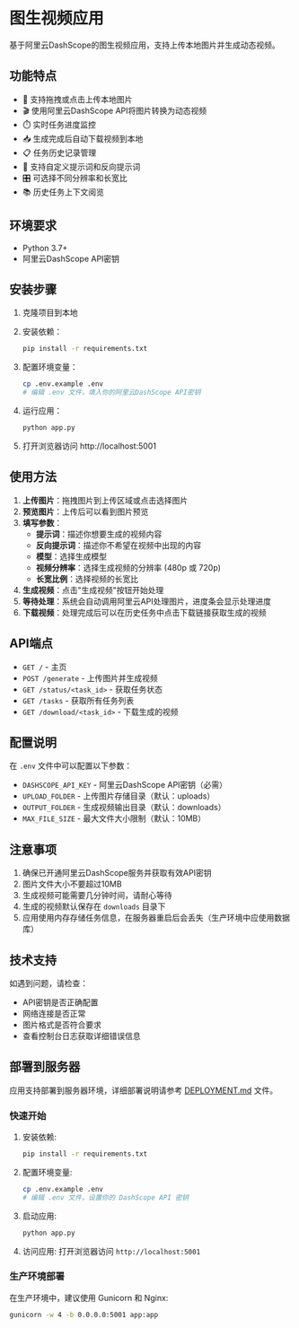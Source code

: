 # 图生视频应用

基于阿里云DashScope的图生视频应用，支持上传本地图片并生成动态视频。

## 功能特点

- 📸 支持拖拽或点击上传本地图片
- 🎬 使用阿里云DashScope API将图片转换为动态视频
- ⏱️ 实时任务进度监控
- 📥 生成完成后自动下载视频到本地
- 📋 任务历史记录管理
- 💬 支持自定义提示词和反向提示词
- 🎛️ 可选择不同分辨率和长宽比
- 📚 历史任务上下文阅览

## 环境要求

- Python 3.7+
- 阿里云DashScope API密钥

## 安装步骤

1. 克隆项目到本地
2. 安装依赖：
   ```bash
   pip install -r requirements.txt
   ```

3. 配置环境变量：
   ```bash
   cp .env.example .env
   # 编辑 .env 文件，填入你的阿里云DashScope API密钥
   ```

4. 运行应用：
   ```bash
   python app.py
   ```

5. 打开浏览器访问 http://localhost:5001

## 使用方法

1. **上传图片**：拖拽图片到上传区域或点击选择图片
2. **预览图片**：上传后可以看到图片预览
3. **填写参数**：
   - **提示词**：描述你想要生成的视频内容
   - **反向提示词**：描述你不希望在视频中出现的内容
   - **模型**：选择生成模型
   - **视频分辨率**：选择生成视频的分辨率 (480p 或 720p)
   - **长宽比例**：选择视频的长宽比
4. **生成视频**：点击"生成视频"按钮开始处理
5. **等待处理**：系统会自动调用阿里云API处理图片，进度条会显示处理进度
6. **下载视频**：处理完成后可以在历史任务中点击下载链接获取生成的视频

## API端点

- `GET /` - 主页
- `POST /generate` - 上传图片并生成视频
- `GET /status/<task_id>` - 获取任务状态
- `GET /tasks` - 获取所有任务列表
- `GET /download/<task_id>` - 下载生成的视频

## 配置说明

在 `.env` 文件中可以配置以下参数：

- `DASHSCOPE_API_KEY` - 阿里云DashScope API密钥（必需）
- `UPLOAD_FOLDER` - 上传图片存储目录（默认：uploads）
- `OUTPUT_FOLDER` - 生成视频输出目录（默认：downloads）
- `MAX_FILE_SIZE` - 最大文件大小限制（默认：10MB）

## 注意事项

1. 确保已开通阿里云DashScope服务并获取有效API密钥
2. 图片文件大小不要超过10MB
3. 生成视频可能需要几分钟时间，请耐心等待
4. 生成的视频默认保存在 `downloads` 目录下
5. 应用使用内存存储任务信息，在服务器重启后会丢失（生产环境中应使用数据库）

## 技术支持

如遇到问题，请检查：
- API密钥是否正确配置
- 网络连接是否正常
- 图片格式是否符合要求
- 查看控制台日志获取详细错误信息

## 部署到服务器

应用支持部署到服务器环境，详细部署说明请参考 [DEPLOYMENT.md](DEPLOYMENT.md) 文件。

### 快速开始

1. 安装依赖:
   ```bash
   pip install -r requirements.txt
   ```

2. 配置环境变量:
   ```bash
   cp .env.example .env
   # 编辑 .env 文件，设置你的 DashScope API 密钥
   ```

3. 启动应用:
   ```bash
   python app.py
   ```

4. 访问应用:
   打开浏览器访问 `http://localhost:5001`

### 生产环境部署

在生产环境中，建议使用 Gunicorn 和 Nginx:

```bash
gunicorn -w 4 -b 0.0.0.0:5001 app:app
```
